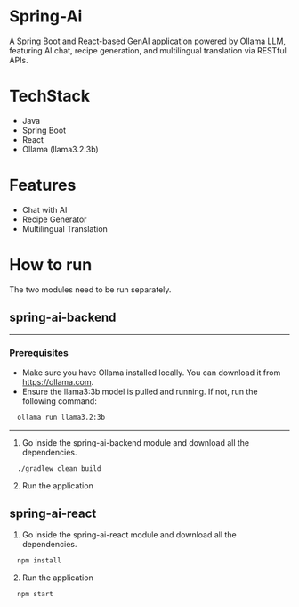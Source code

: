 # Spring-Ai
A Spring Boot and React-based GenAI application powered by Ollama LLM, featuring AI chat, recipe generation, and multilingual translation via RESTful APIs.

# TechStack
- Java
- Spring Boot
- React
- Ollama (llama3.2:3b)

# Features
- Chat with AI
- Recipe Generator
- Multilingual Translation

# How to run
The two modules need to be run separately.

## spring-ai-backend

-------------------------------------------------------------------------------------------
### Prerequisites
- Make sure you have Ollama installed locally. You can download it from https://ollama.com.
- Ensure the llama3:3b model is pulled and running. If not, run the following command:
```bash
  ollama run llama3.2:3b
```
-------------------------------------------------------------------------------------------

1. Go inside the spring-ai-backend module and download all the dependencies. 
```bash
  ./gradlew clean build
```
 
2. Run the application

## spring-ai-react
1. Go inside the spring-ai-react module and download all the dependencies.
```bash
  npm install
```

2. Run the application
```bash
  npm start
```
